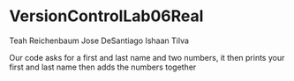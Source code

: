 # VersionControlLab06Real
Teah Reichenbaum
Jose DeSantiago
Ishaan Tilva

Our code asks for a first and last name and two numbers, it then prints your first and last name then adds the numbers together